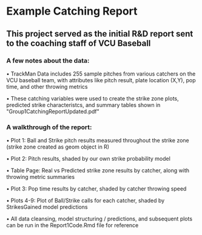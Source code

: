 # Example Catching Report

## This project served as the initial R&D report sent to the coaching staff of VCU Baseball 

### A few notes about the data: 

• TrackMan Data includes 255 sample pitches from various catchers on the VCU baseball team, with attributes like pitch result, plate location (X,Y), pop time, and other throwing metrics

• These catching variables were used to create the strike zone plots, predicted strike characteristcs, and summary tables shown in "Group1CatchingReportUpdated.pdf"

### A walkthrough of the report: 

• Plot 1: Ball and Strike pitch results measured throughout the strike zone (strike zone created as geom object in R)

• Plot 2: Pitch results, shaded by our own strike probability model

• Table Page: Real vs Predicted strike zone results by catcher, along with throwing metric summaries

• Plot 3: Pop time results by catcher, shaded by catcher throwing speed

• Plots 4-9: Plot of Ball/Strike calls for each catcher, shaded by StrikesGained model predictions

• All data cleansing, model structuring / predictions, and subsequent plots can be run in the Report1Code.Rmd file for reference


